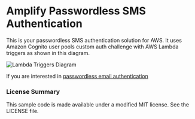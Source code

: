 # Amplify Passwordless SMS Authentication
This is your passwordless SMS authentication solution for AWS. It uses Amazon Cognito user pools custom auth challenge with AWS Lambda triggers as shown in this diagram.
 
![Lambda Triggers Diagram](https://docs.aws.amazon.com/cognito/latest/developerguide/images/lambda-challenges.png)

If you are interested in [passwordless email authentication](https://github.com/aws-samples/amazon-cognito-passwordless-email-auth/tree/master/cognito)

### License Summary

This sample code is made available under a modified MIT license. See the LICENSE file.
